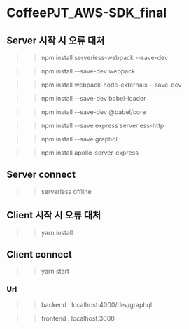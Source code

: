 # CoffeePJT_AWS-SDK_final

## Server 시작 시 오류 대처
>>npm install serverless-webpack --save-dev

>>npm install --save-dev webpack

>>npm install webpack-node-externals --save-dev

>>npm install --save-dev babel-loader

>>npm install --save-dev @babel/core

>>npm install --save express serverless-http

>>npm install --save graphql 

>>npm install apollo-server-express

## Server connect
>>serverless offline

## Client 시작 시 오류 대처
>>yarn install

## Client connect
>>yarn start

### Url
>>backend : localhost:4000/dev/graphql

>>frontend : localhost:3000